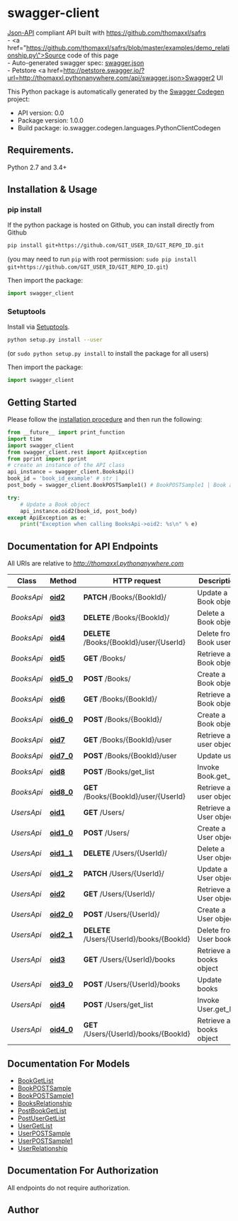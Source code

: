 # swagger-client
<a href=http://jsonapi.org>Json-API</a> compliant API built with https://github.com/thomaxxl/safrs <br/>- <a href=\"https://github.com/thomaxxl/safrs/blob/master/examples/demo_relationship.py\">Source code of this page</a> <br/> - Auto-generated swagger spec: <a href=swagger.json>swagger.json</a> <br/> - Petstore <a href=http://petstore.swagger.io/?url=http://thomaxxl.pythonanywhere.com/api/swagger.json>Swagger2 UI</a>                                       

This Python package is automatically generated by the [Swagger Codegen](https://github.com/swagger-api/swagger-codegen) project:

- API version: 0.0
- Package version: 1.0.0
- Build package: io.swagger.codegen.languages.PythonClientCodegen

## Requirements.

Python 2.7 and 3.4+

## Installation & Usage
### pip install

If the python package is hosted on Github, you can install directly from Github

```sh
pip install git+https://github.com/GIT_USER_ID/GIT_REPO_ID.git
```
(you may need to run `pip` with root permission: `sudo pip install git+https://github.com/GIT_USER_ID/GIT_REPO_ID.git`)

Then import the package:
```python
import swagger_client 
```

### Setuptools

Install via [Setuptools](http://pypi.python.org/pypi/setuptools).

```sh
python setup.py install --user
```
(or `sudo python setup.py install` to install the package for all users)

Then import the package:
```python
import swagger_client
```

## Getting Started

Please follow the [installation procedure](#installation--usage) and then run the following:

```python
from __future__ import print_function
import time
import swagger_client
from swagger_client.rest import ApiException
from pprint import pprint
# create an instance of the API class
api_instance = swagger_client.BooksApi()
book_id = 'book_id_example' # str | 
post_body = swagger_client.BookPOSTSample1() # BookPOSTSample1 | Book attributes

try:
    # Update a Book object            
    api_instance.oid2(book_id, post_body)
except ApiException as e:
    print("Exception when calling BooksApi->oid2: %s\n" % e)

```

## Documentation for API Endpoints

All URIs are relative to *http://thomaxxl.pythonanywhere.com*

Class | Method | HTTP request | Description
------------ | ------------- | ------------- | -------------
*BooksApi* | [**oid2**](docs/BooksApi.md#oid2) | **PATCH** /Books/{BookId}/ | Update a Book object            
*BooksApi* | [**oid3**](docs/BooksApi.md#oid3) | **DELETE** /Books/{BookId}/ | Delete a Book object            
*BooksApi* | [**oid4**](docs/BooksApi.md#oid4) | **DELETE** /Books/{BookId}/user/{UserId} | Delete from Book user
*BooksApi* | [**oid5**](docs/BooksApi.md#oid5) | **GET** /Books/ | Retrieve a Book object            
*BooksApi* | [**oid5_0**](docs/BooksApi.md#oid5_0) | **POST** /Books/ | Create a Book object            
*BooksApi* | [**oid6**](docs/BooksApi.md#oid6) | **GET** /Books/{BookId}/ | Retrieve a Book object                        
*BooksApi* | [**oid6_0**](docs/BooksApi.md#oid6_0) | **POST** /Books/{BookId}/ | Create a Book object                        
*BooksApi* | [**oid7**](docs/BooksApi.md#oid7) | **GET** /Books/{BookId}/user | Retrieve a user object
*BooksApi* | [**oid7_0**](docs/BooksApi.md#oid7_0) | **POST** /Books/{BookId}/user | Update user
*BooksApi* | [**oid8**](docs/BooksApi.md#oid8) | **POST** /Books/get_list | Invoke Book.get_list            
*BooksApi* | [**oid8_0**](docs/BooksApi.md#oid8_0) | **GET** /Books/{BookId}/user/{UserId} | Retrieve a user object
*UsersApi* | [**oid1**](docs/UsersApi.md#oid1) | **GET** /Users/ | Retrieve a User object            
*UsersApi* | [**oid1_0**](docs/UsersApi.md#oid1_0) | **POST** /Users/ | Create a User object            
*UsersApi* | [**oid1_1**](docs/UsersApi.md#oid1_1) | **DELETE** /Users/{UserId}/ | Delete a User object            
*UsersApi* | [**oid1_2**](docs/UsersApi.md#oid1_2) | **PATCH** /Users/{UserId}/ | Update a User object            
*UsersApi* | [**oid2**](docs/UsersApi.md#oid2) | **GET** /Users/{UserId}/ | Retrieve a User object                        
*UsersApi* | [**oid2_0**](docs/UsersApi.md#oid2_0) | **POST** /Users/{UserId}/ | Create a User object                        
*UsersApi* | [**oid2_1**](docs/UsersApi.md#oid2_1) | **DELETE** /Users/{UserId}/books/{BookId} | Delete from User books
*UsersApi* | [**oid3**](docs/UsersApi.md#oid3) | **GET** /Users/{UserId}/books | Retrieve a books object
*UsersApi* | [**oid3_0**](docs/UsersApi.md#oid3_0) | **POST** /Users/{UserId}/books | Update books
*UsersApi* | [**oid4**](docs/UsersApi.md#oid4) | **POST** /Users/get_list | Invoke User.get_list            
*UsersApi* | [**oid4_0**](docs/UsersApi.md#oid4_0) | **GET** /Users/{UserId}/books/{BookId} | Retrieve a books object


## Documentation For Models

 - [BookGetList](docs/BookGetList.md)
 - [BookPOSTSample](docs/BookPOSTSample.md)
 - [BookPOSTSample1](docs/BookPOSTSample1.md)
 - [BooksRelationship](docs/BooksRelationship.md)
 - [PostBookGetList](docs/PostBookGetList.md)
 - [PostUserGetList](docs/PostUserGetList.md)
 - [UserGetList](docs/UserGetList.md)
 - [UserPOSTSample](docs/UserPOSTSample.md)
 - [UserPOSTSample1](docs/UserPOSTSample1.md)
 - [UserRelationship](docs/UserRelationship.md)


## Documentation For Authorization

 All endpoints do not require authorization.


## Author



